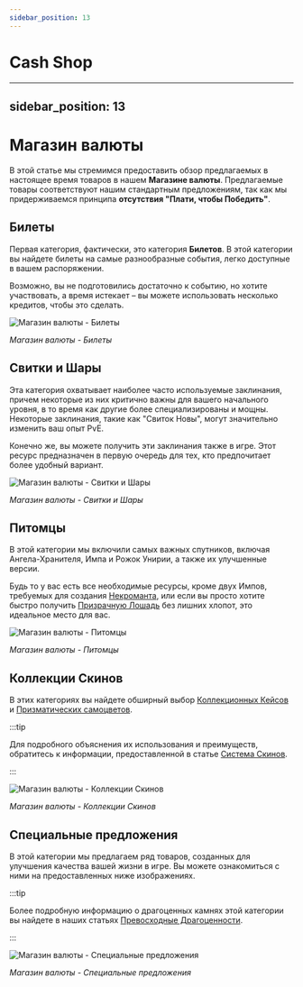 ```yaml
---
sidebar_position: 13
---
```


# Cash Shop

---
sidebar_position: 13
---

# Магазин валюты

В этой статье мы стремимся предоставить обзор предлагаемых в настоящее время товаров в нашем **Магазине валюты**. Предлагаемые товары соответствуют нашим стандартным предложениям, так как мы придерживаемся принципа **отсутствия "Плати, чтобы Победить"**.

## Билеты

Первая категория, фактически, это категория **Билетов**. В этой категории вы найдете билеты на самые разнообразные события, легко доступные в вашем распоряжении.

Возможно, вы не подготовились достаточно к событию, но хотите участвовать, а время истекает – вы можете использовать несколько кредитов, чтобы это сделать.

![Магазин валюты - Билеты](/img/client-features/cash-shop-1.jpg)

_Магазин валюты - Билеты_

## Свитки и Шары

Эта категория охватывает наиболее часто используемые заклинания, причем некоторые из них критично важны для вашего начального уровня, в то время как другие более специализированы и мощны. Некоторые заклинания, такие как "Свиток Новы", могут значительно изменить ваш опыт PvE.

Конечно же, вы можете получить эти заклинания также в игре. Этот ресурс предназначен в первую очередь для тех, кто предпочитает более удобный вариант.

![Магазин валюты - Свитки и Шары](/img/client-features/cash-shop-2.jpg)

_Магазин валюты - Свитки и Шары_

## Питомцы

В этой категории мы включили самых важных спутников, включая Ангела-Хранителя, Импа и Рожок Унирии, а также их улучшенные версии.

Будь то у вас есть все необходимые ресурсы, кроме двух Импов, требуемых для создания [Некроманта](/crafting/pets/necromancer), или если вы просто хотите быстро получить [Призрачную Лошадь](/crafting/pets/ghost-horse) без лишних хлопот, это идеальное место для вас.

![Магазин валюты - Питомцы](/img/client-features/cash-shop-3.jpg)

_Магазин валюты - Питомцы_

## Коллекции Скинов

В этих категориях вы найдете обширный выбор [Коллекционных Кейсов](/skin-system#cash-shop) и [Призматических самоцветов](/category/prismatic-gems).

:::tip

Для подробного объяснения их использования и преимуществ, обратитесь к информации, предоставленной в статье [Система Скинов](/skin-system).

:::

![Магазин валюты - Коллекции Скинов](/img/client-features/cash-shop-4.jpg)

_Магазин валюты - Коллекции Скинов_

## Специальные предложения

В этой категории мы предлагаем ряд товаров, созданных для улучшения качества вашей жизни в игре. Вы можете ознакомиться с ними на предоставленных ниже изображениях.

:::tip

Более подробную информацию о драгоценных камнях этой категории вы найдете в наших статьях [Превосходные Драгоценности](/category/superb-jewels).

:::

![Магазин валюты - Специальные предложения](/img/client-features/cash-shop-6.jpg)

_Магазин валюты - Специальные предложения_
